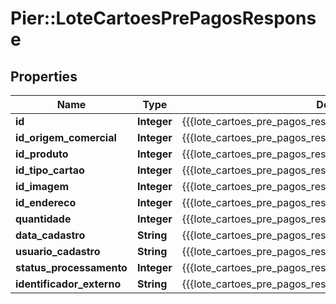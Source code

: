 # Pier::LoteCartoesPrePagosResponse

## Properties
Name | Type | Description | Notes
------------ | ------------- | ------------- | -------------
**id** | **Integer** | {{{lote_cartoes_pre_pagos_response_id_value}}} | 
**id_origem_comercial** | **Integer** | {{{lote_cartoes_pre_pagos_response_id_origem_comercial_value}}} | 
**id_produto** | **Integer** | {{{lote_cartoes_pre_pagos_response_id_produto_value}}} | 
**id_tipo_cartao** | **Integer** | {{{lote_cartoes_pre_pagos_response_id_tipo_cartao_value}}} | 
**id_imagem** | **Integer** | {{{lote_cartoes_pre_pagos_response_id_imagem_value}}} | 
**id_endereco** | **Integer** | {{{lote_cartoes_pre_pagos_response_id_endereco_value}}} | 
**quantidade** | **Integer** | {{{lote_cartoes_pre_pagos_response_quantidade_value}}} | 
**data_cadastro** | **String** | {{{lote_cartoes_pre_pagos_response_data_cadastro_value}}} | 
**usuario_cadastro** | **String** | {{{lote_cartoes_pre_pagos_response_usuario_cadastro_value}}} | 
**status_processamento** | **Integer** | {{{lote_cartoes_pre_pagos_response_status_processamento_value}}} | 
**identificador_externo** | **String** | {{{lote_cartoes_pre_pagos_response_identificador_externo_value}}} | 


